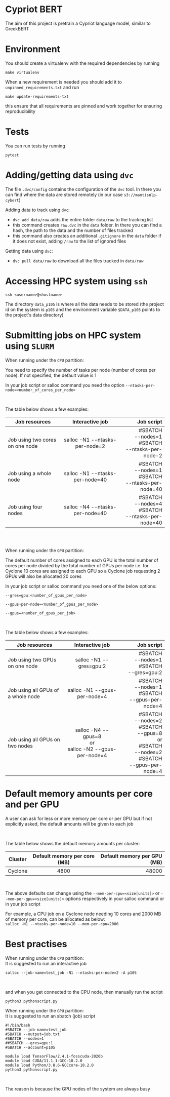 # Cypriot BERT

The aim of this project is pretrain a Cypriot language model, similar to GreekBERT

# Environment

You should create a virtualenv with the required dependencies by running
```
make virtualenv
```

When a new requirement is needed you should add it to `unpinned_requirements.txt` and run
```
make update-requirements-txt
```
this ensure that all requirements are pinned and work together for ensuring reproducibility

# Tests

You can run tests by running
```
pytest
```

# Adding/getting data using `dvc`
The file `.dvc/config` contains the configuration of the `dvc` tool. In there you can find where the data are stored remotely (in our case `s3://mantisnlp-cybert`)

Adding data to track using `dvc`:

* `dvc add data/raw` adds the entire folder `data/raw` to the tracking list
* this command creates `raw.dvc` in the `data` folder. In there  you can find a hash, the path to the data and the number of files tracked
* this command also creates an additional `.gitignore` in the `data` folder if it does not exist, adding `/raw` to the list of ignored files

Getting data using `dvc`:
* `dvc pull data/raw` to download all the files tracked in `data/raw`

# Accessing HPC system using `ssh` 
```
ssh <username>@<hostname>
```
  
The directory `data_p105` is where all the data needs to be stored (the project id on the system is `p105` and the environment variable `$DATA_p105` points to the project's data directory)
  
# Submitting jobs on HPC system using `SLURM`
When running under the `CPU` partition:
  
You need to specify the number of tasks per node (number of cores per node). If not specified, the default value is 1
  
In your job script or salloc command you need the option `--ntasks-per-node=<number_of_cores_per_node>`

<br>

The table below shows a few examples:  

| Job resources                        | Interactive job                    | Job script                                                    |
| -------------                        |:-------------:                     | -----:                                                        |
| Job using two cores on one node      |  salloc -N1 --ntasks-per-node=2    | #SBATCH<br> --nodes=1<br> #SBATCH<br> --ntasks-per-node-2     |
| Job using a whole node               | salloc -N1 --ntasks-per-node=40    | #SBATCH<br> --nodes=1<br> #SBATCH<br> --ntasks-per-node=40    |
| Job using four nodes                 |    salloc -N4 --ntasks-per-node=40 | #SBATCH<br> --nodes=4<br> #SBATCH<br> --ntasks-per-node=40    |
  
<br>
<br>
       
When running under the `GPU` partition:
  
The default number of cores assigned to each GPU is the total number of cores per node divided by the total number of GPUs per node i.e. for Cyclone 10 cores are assigned to each GPU so a Cyclone job requesting 2 GPUs will also be allocated 20 cores 
  
In your job script or salloc command you need one of the below options:

`--gres=gpu:<number_of_gpus_per_node>`

`--gpus-per-node=<number_of_gpus_per_node>`

`--gpus=<number_of_gpus_per_job>`
  
<br>  
  
The table below shows a few examples:  

| Job resources                        | Interactive job                                                | Job script                                                    |
| -------------                        |:-------------:                                                 | -----:                                                        |
| Job using two GPUs on one node       |  salloc -N1 --gres=gpu:2                                       | #SBATCH<br> --nodes=1<br> #SBATCH<br>  --gres=gpu:2     |
| Job using all GPUs of a whole node   | salloc -N1 --gpus-per-node=4                                   | #SBATCH<br> --nodes=1<br> #SBATCH<br> --gpus-per-node=4  |
| Job using all GPUs on two nodes      |    salloc -N4 --gpus=8<br> or<br>  salloc -N2 --gpus-per-node=4| #SBATCH<br> --nodes=2<br> #SBATCH<br> --gpus=8<br> or<br> #SBATCH<br> --nodes=2<br> #SBATCH<br>  --gpus-per-node=4 |

# Default memory amounts per core and per GPU
A user can ask for less or more memory per core or per GPU but if not explicitly asked, the default amounts will be given to each job

<br>  

The table below shows the default memory amounts per cluster:

| Cluster                              | Default memory per core (MB)       | Default memory per GPU (MB)   |
| -------------                        |:-------------:                     | -----:                        |
| Cyclone                              |  4800                              | 48000                         |

<br> 

The above defaults can change using the  `--mem-per-cpu=<size[units]>` or  `--mem-per-gpu=<size[units]>` options respectively in your salloc command or in your job script

For example, a CPU job on a Cyclone node needing 10 cores and 2000 MB of memory per core, can be allocated as below:  
`salloc -N1 --ntasks-per-node=10 --mem-per-cpu=2000`

# Best practises
When running under the `CPU` partition:
<br>
It is suggested to run an interactive job

```
salloc --job-name=test_job -N1 --ntasks-per-node=2 -A p105
```

<br>

and when you get connected to the CPU node, then manually run the script

```
python3 pythonscript.py
```

When running under the `GPU` partition: 
<br>
It is suggested to run an sbatch (job) script

```
#!/bin/bash
#SBATCH --job-name=test_job
#SBATCH --output=job.txt
#SBATCH --nodes=1
##SBATCH --gres=gpu:1
#SBATCH --account=p105

module load TensorFlow/2.4.1-fosscuda-2020b
module load CUDA/11.1.1-GCC-10.2.0
module load Python/3.8.6-GCCcore-10.2.0
python3 pythonscript.py
```

<br>

The reason is because the GPU nodes of the system are always busy
